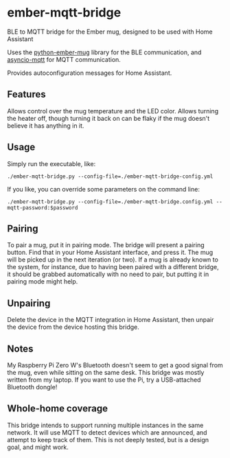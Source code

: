 # ember-mqtt-bridge
BLE to MQTT bridge for the Ember mug, designed to be used with Home Assistant

Uses the [python-ember-mug](https://pypi.org/project/python-ember-mug/) library
for the BLE communication, and [asyncio-mqtt](https://pypi.org/project/asyncio-mqtt/)
for MQTT communication.

Provides autoconfiguration messages for Home Assistant.

## Features

Allows control over the mug temperature and the LED color. Allows turning the heater off,
though turning it back on can be flaky if the mug doesn't believe it has anything in it.

## Usage

Simply run the executable, like:

`./ember-mqtt-bridge.py --config-file=./ember-mqtt-bridge-config.yml`

If you like, you can override some parameters on the command line:

`./ember-mqtt-bridge.py --config-file=./ember-mqtt-bridge.config.yml --mqtt-password:$password`

## Pairing

To pair a mug, put it in pairing mode. The bridge will present a pairing button. Find that in
your Home Assistant interface, and press it. The mug will be picked up in the next iteration (or two).
If a mug is already known to the system, for instance, due to having been paired with a different bridge,
it should be grabbed automatically with no need to pair, but putting it in pairing mode might help.

## Unpairing

Delete the device in the MQTT integration in Home Assistant, then unpair the device from the device hosting this bridge.

## Notes

My Raspberry Pi Zero W's Bluetooth doesn't seem to get a good signal from the mug, even while
sitting on the same desk. This bridge was mostly written from my laptop.
If you want to use the Pi, try a USB-attached Bluetooth dongle!

## Whole-home coverage

This bridge intends to support running multiple instances in the same network.
It will use MQTT to detect devices which are announced, and attempt to keep
track of them. This is not deeply tested, but is a design goal, and might work.
